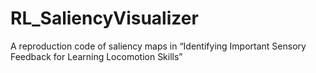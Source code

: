 # RL_SaliencyVisualizer
A reproduction code of saliency maps in “Identifying Important Sensory Feedback for Learning Locomotion Skills”
